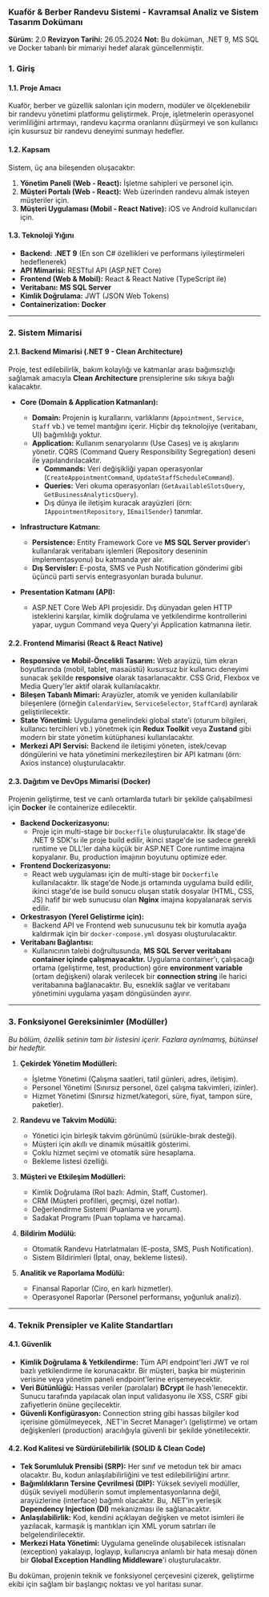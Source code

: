 ### **Kuaför & Berber Randevu Sistemi - Kavramsal Analiz ve Sistem Tasarım Dokümanı**

**Sürüm:** 2.0
**Revizyon Tarihi:** 26.05.2024
**Not:** Bu doküman, .NET 9, MS SQL ve Docker tabanlı bir mimariyi hedef alarak güncellenmiştir.

### 1. Giriş

#### 1.1. Proje Amacı
Kuaför, berber ve güzellik salonları için modern, modüler ve ölçeklenebilir bir randevu yönetimi platformu geliştirmek. Proje, işletmelerin operasyonel verimliliğini artırmayı, randevu kaçırma oranlarını düşürmeyi ve son kullanıcı için kusursuz bir randevu deneyimi sunmayı hedefler.

#### 1.2. Kapsam
Sistem, üç ana bileşenden oluşacaktır:
1.  **Yönetim Paneli (Web - React):** İşletme sahipleri ve personel için.
2.  **Müşteri Portalı (Web - React):** Web üzerinden randevu almak isteyen müşteriler için.
3.  **Müşteri Uygulaması (Mobil - React Native):** iOS ve Android kullanıcıları için.

#### 1.3. Teknoloji Yığını
*   **Backend:** **.NET 9** (En son C# özellikleri ve performans iyileştirmeleri hedeflenerek)
*   **API Mimarisi:** RESTful API (ASP.NET Core)
*   **Frontend (Web & Mobil):** React & React Native (TypeScript ile)
*   **Veritabanı:** **MS SQL Server**
*   **Kimlik Doğrulama:** JWT (JSON Web Tokens)
*   **Containerization:** **Docker**

---

### 2. Sistem Mimarisi

#### 2.1. Backend Mimarisi (.NET 9 - Clean Architecture)
Proje, test edilebilirlik, bakım kolaylığı ve katmanlar arası bağımsızlığı sağlamak amacıyla **Clean Architecture** prensiplerine sıkı sıkıya bağlı kalacaktır.

*   **Core (Domain & Application Katmanları):**
    *   **Domain:** Projenin iş kurallarını, varlıklarını (`Appointment`, `Service`, `Staff` vb.) ve temel mantığını içerir. Hiçbir dış teknolojiye (veritabanı, UI) bağımlılığı yoktur.
    *   **Application:** Kullanım senaryolarını (Use Cases) ve iş akışlarını yönetir. CQRS (Command Query Responsibility Segregation) deseni ile yapılandırılacaktır.
        *   **Commands:** Veri değişikliği yapan operasyonlar (`CreateAppointmentCommand`, `UpdateStaffScheduleCommand`).
        *   **Queries:** Veri okuma operasyonları (`GetAvailableSlotsQuery`, `GetBusinessAnalyticsQuery`).
        *   Dış dünya ile iletişim kuracak arayüzleri (örn: `IAppointmentRepository`, `IEmailSender`) tanımlar.

*   **Infrastructure Katmanı:**
    *   **Persistence:** Entity Framework Core ve **MS SQL Server provider**'ı kullanılarak veritabanı işlemleri (Repository deseninin implementasyonu) bu katmanda yer alır.
    *   **Dış Servisler:** E-posta, SMS ve Push Notification gönderimi gibi üçüncü parti servis entegrasyonları burada bulunur.

*   **Presentation Katmanı (API):**
    *   ASP.NET Core Web API projesidir. Dış dünyadan gelen HTTP isteklerini karşılar, kimlik doğrulama ve yetkilendirme kontrollerini yapar, uygun Command veya Query'yi Application katmanına iletir.

#### 2.2. Frontend Mimarisi (React & React Native)
*   **Responsive ve Mobil-Öncelikli Tasarım:** Web arayüzü, tüm ekran boyutlarında (mobil, tablet, masaüstü) kusursuz bir kullanıcı deneyimi sunacak şekilde **responsive** olarak tasarlanacaktır. CSS Grid, Flexbox ve Media Query'ler aktif olarak kullanılacaktır.
*   **Bileşen Tabanlı Mimari:** Arayüzler, atomik ve yeniden kullanılabilir bileşenlere (örneğin `CalendarView`, `ServiceSelector`, `StaffCard`) ayrılarak geliştirilecektir.
*   **State Yönetimi:** Uygulama genelindeki global state'i (oturum bilgileri, kullanıcı tercihleri vb.) yönetmek için **Redux Toolkit** veya **Zustand** gibi modern bir state yönetim kütüphanesi kullanılacaktır.
*   **Merkezi API Servisi:** Backend ile iletişimi yöneten, istek/cevap döngülerini ve hata yönetimini merkezileştiren bir API katmanı (örn: Axios instance) oluşturulacaktır.

#### 2.3. Dağıtım ve DevOps Mimarisi (Docker)
Projenin geliştirme, test ve canlı ortamlarda tutarlı bir şekilde çalışabilmesi için **Docker** ile containerize edilecektir.

*   **Backend Dockerizasyonu:**
    *   Proje için multi-stage bir `Dockerfile` oluşturulacaktır. İlk stage'de .NET 9 SDK'sı ile proje build edilir, ikinci stage'de ise sadece gerekli runtime ve DLL'ler daha küçük bir ASP.NET Core runtime imajına kopyalanır. Bu, production imajının boyutunu optimize eder.
*   **Frontend Dockerizasyonu:**
    *   React web uygulaması için de multi-stage bir `Dockerfile` kullanılacaktır. İlk stage'de Node.js ortamında uygulama build edilir, ikinci stage'de ise build sonucu oluşan statik dosyalar (HTML, CSS, JS) hafif bir web sunucusu olan **Nginx** imajına kopyalanarak servis edilir.
*   **Orkestrasyon (Yerel Geliştirme için):**
    *   Backend API ve Frontend web sunucusunu tek bir komutla ayağa kaldırmak için bir `docker-compose.yml` dosyası oluşturulacaktır.
*   **Veritabanı Bağlantısı:**
    *   Kullanıcının talebi doğrultusunda, **MS SQL Server veritabanı container içinde çalışmayacaktır.** Uygulama container'ı, çalışacağı ortama (geliştirme, test, production) göre **environment variable** (ortam değişkeni) olarak verilecek bir **connection string** ile harici veritabanına bağlanacaktır. Bu, esneklik sağlar ve veritabanı yönetimini uygulama yaşam döngüsünden ayırır.

---

### 3. Fonksiyonel Gereksinimler (Modüller)

*Bu bölüm, özellik setinin tam bir listesini içerir. Fazlara ayrılmamış, bütünsel bir hedeftir.*

1.  **Çekirdek Yönetim Modülleri:**
    *   İşletme Yönetimi (Çalışma saatleri, tatil günleri, adres, iletişim).
    *   Personel Yönetimi (Sınırsız personel, özel çalışma takvimleri, izinler).
    *   Hizmet Yönetimi (Sınırsız hizmet/kategori, süre, fiyat, tampon süre, paketler).

2.  **Randevu ve Takvim Modülü:**
    *   Yönetici için birleşik takvim görünümü (sürükle-bırak desteği).
    *   Müşteri için akıllı ve dinamik müsaitlik gösterimi.
    *   Çoklu hizmet seçimi ve otomatik süre hesaplama.
    *   Bekleme listesi özelliği.

3.  **Müşteri ve Etkileşim Modülleri:**
    *   Kimlik Doğrulama (Rol bazlı: Admin, Staff, Customer).
    *   CRM (Müşteri profilleri, geçmişi, özel notlar).
    *   Değerlendirme Sistemi (Puanlama ve yorum).
    *   Sadakat Programı (Puan toplama ve harcama).

4.  **Bildirim Modülü:**
    *   Otomatik Randevu Hatırlatmaları (E-posta, SMS, Push Notification).
    *   Sistem Bildirimleri (İptal, onay, bekleme listesi).

5.  **Analitik ve Raporlama Modülü:**
    *   Finansal Raporlar (Ciro, en karlı hizmetler).
    *   Operasyonel Raporlar (Personel performansı, yoğunluk analizi).

---

### 4. Teknik Prensipler ve Kalite Standartları

#### 4.1. Güvenlik
*   **Kimlik Doğrulama & Yetkilendirme:** Tüm API endpoint'leri JWT ve rol bazlı yetkilendirme ile korunacaktır. Bir müşteri, başka bir müşterinin verisine veya yönetim paneli endpoint'lerine erişemeyecektir.
*   **Veri Bütünlüğü:** Hassas veriler (parolalar) **BCrypt** ile hash'lenecektir. Sunucu tarafında yapılacak olan input validasyonu ile XSS, CSRF gibi zafiyetlerin önüne geçilecektir.
*   **Güvenli Konfigürasyon:** Connection string gibi hassas bilgiler kod içerisine gömülmeyecek, .NET'in Secret Manager'ı (geliştirme) ve ortam değişkenleri (production) aracılığıyla güvenli bir şekilde yönetilecektir.

#### 4.2. Kod Kalitesi ve Sürdürülebilirlik (SOLID & Clean Code)
*   **Tek Sorumluluk Prensibi (SRP):** Her sınıf ve metodun tek bir amacı olacaktır. Bu, kodun anlaşılabilirliğini ve test edilebilirliğini artırır.
*   **Bağımlılıkların Tersine Çevrilmesi (DIP):** Yüksek seviyeli modüller, düşük seviyeli modüllerin somut implementasyonlarına değil, arayüzlerine (interface) bağımlı olacaktır. Bu, .NET'in yerleşik **Dependency Injection (DI)** mekanizması ile sağlanacaktır.
*   **Anlaşılabilirlik:** Kod, kendini açıklayan değişken ve metot isimleri ile yazılacak, karmaşık iş mantıkları için XML yorum satırları ile belgelendirilecektir.
*   **Merkezi Hata Yönetimi:** Uygulama genelinde oluşabilecek istisnaları (exception) yakalayıp, loglayıp, kullanıcıya anlamlı bir hata mesajı dönen bir **Global Exception Handling Middleware**'i oluşturulacaktır.

Bu doküman, projenin teknik ve fonksiyonel çerçevesini çizerek, geliştirme ekibi için sağlam bir başlangıç noktası ve yol haritası sunar.